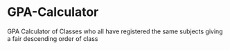 # GPA-Calculator
GPA Calculator of Classes who all have registered the same subjects giving a fair descending order of class
